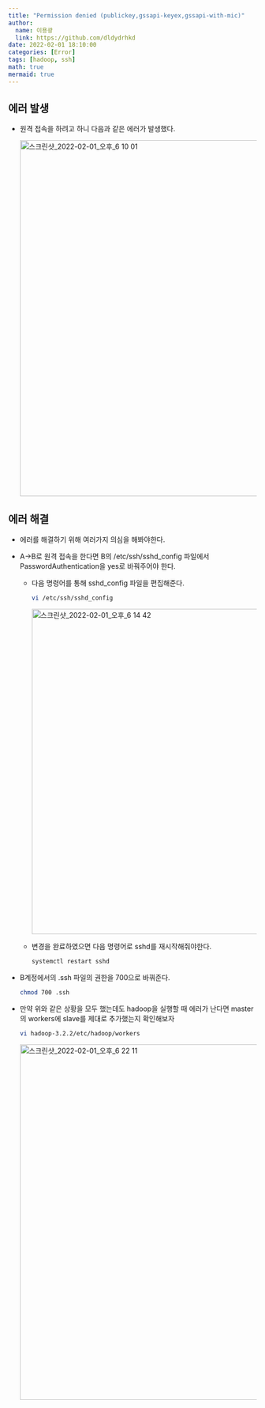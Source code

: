 ```yaml
---
title: "Permission denied (publickey,gssapi-keyex,gssapi-with-mic)"
author:
  name: 이용광
  link: https://github.com/dldydrhkd
date: 2022-02-01 18:10:00
categories: [Error]
tags: [hadoop, ssh]
math: true
mermaid: true
---
```


## 에러 발생

- 원격 접속을 하려고 하니 다음과 같은 에러가 발생했다.
    
    <img width="720" alt="스크린샷_2022-02-01_오후_6 10 01" src="https://user-images.githubusercontent.com/48857296/161253155-fcd35722-08db-4858-b1e1-b63f8f5d6862.png">

    

## 에러 해결

- 에러를 해결하기 위해 여러가지 의심을 해봐야한다.
- A→B로 원격 접속을 한다면 B의 /etc/ssh/sshd_config 파일에서 PasswordAuthentication을 yes로 바꿔주어야 한다.
    - 다음 명령어를 통해 sshd_config 파일을 편집해준다.
        
        ```bash
        vi /etc/ssh/sshd_config
        ```
        
        <img width="658" alt="스크린샷_2022-02-01_오후_6 14 42" src="https://user-images.githubusercontent.com/48857296/161253190-b0674196-5851-4d3d-a0f0-3c4d80cf3547.png">

        
    - 변경을 완료하였으면 다음 명령어로 sshd를 재시작해줘야한다.
        
        ```bash
        systemctl restart sshd
        ```
        
- B계정에서의 .ssh 파일의 권한을 700으로 바꿔준다.
    
    ```bash
    chmod 700 .ssh
    ```
    
- 만약 위와 같은 상황을 모두 했는데도 hadoop을 실행할 때 에러가 난다면 master의 workers에 slave를 제대로 추가했는지 확인해보자
    
    ```bash
    vi hadoop-3.2.2/etc/hadoop/workers
    ```
    
    <img width="719" alt="스크린샷_2022-02-01_오후_6 22 11" src="https://user-images.githubusercontent.com/48857296/161253245-995a2d5c-aad8-4e46-86ab-a2cf6872857b.png">
